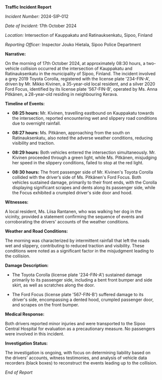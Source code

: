 **Traffic Incident Report**

*Incident Number:* 2024-SIP-012

*Date of Incident:* 17th October 2024

*Location:* Intersection of Kauppakatu and Ratinauksenkatu, Sipoo, Finland

*Reporting Officer:* Inspector Jouko Hietala, Sipoo Police Department

**Narrative:**

On the morning of 17th October 2024, at approximately 08:30 hours, a two-vehicle collision occurred at the intersection of Kauppakatu and Ratinauksenkatu in the municipality of Sipoo, Finland. The incident involved a grey 2019 Toyota Corolla, registered with the license plate '234-FIN-A', driven by Mr. Mikko Kivinen, a 35-year-old local resident, and a silver 2020 Ford Focus, identified by its license plate '567-FIN-B', operated by Ms. Anna Pitkänen, a 28-year-old residing in neighbouring Kerava.

**Timeline of Events:**

- **08:25 hours:** Mr. Kivinen, travelling eastbound on Kauppakatu towards the intersection, reported encountering wet and slippery road conditions due to overnight rainfall.

- **08:27 hours:** Ms. Pitkänen, approaching from the south on Ratinauksenkatu, also noted the adverse weather conditions, reducing visibility and traction.

- **08:29 hours:** Both vehicles entered the intersection simultaneously. Mr. Kivinen proceeded through a green light, while Ms. Pitkänen, misjudging her speed in the slippery conditions, failed to stop at the red light.

- **08:30 hours:** The front passenger side of Mr. Kivinen's Toyota Corolla collided with the driver’s side of Ms. Pitkänen's Ford Focus. Both vehicles sustained damage, primarily to their front ends, with the Corolla displaying significant scrapes and dents along its passenger side, while the Focus exhibited a crumpled driver's side door and hood.

**Witnesses:**

A local resident, Ms. Liisa Rantanen, who was walking her dog in the vicinity, provided a statement confirming the sequence of events and corroborating the drivers' accounts of the weather conditions.

**Weather and Road Conditions:**

The morning was characterized by intermittent rainfall that left the roads wet and slippery, contributing to reduced traction and visibility. These conditions were noted as a significant factor in the misjudgment leading to the collision.

**Damage Description:**

- The Toyota Corolla (license plate '234-FIN-A') sustained damage primarily to its passenger side, including a bent front bumper and side skirt, as well as scratches along the door.

- The Ford Focus (license plate '567-FIN-B') suffered damage to its driver's side, encompassing a dented hood, crumpled passenger door, and scrapes on the front bumper.

**Medical Response:**

Both drivers reported minor injuries and were transported to the Sipoo Central Hospital for evaluation as a precautionary measure. No passengers were involved in this incident.

**Investigation Status:**

The investigation is ongoing, with focus on determining liability based on the drivers' accounts, witness testimonies, and analysis of vehicle data recorders (black boxes) to reconstruct the events leading up to the collision.

*End of Report*